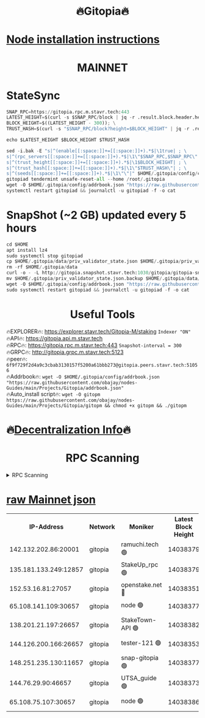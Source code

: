 <h1 align="center"> 🔥Gitopia🔥</h1>

[Node installation instructions](https://github.com/obajay/nodes-Guides/tree/main/Projects/Gitopia)
=

<h1 align="center"> MAINNET</h1>

# StateSync
```python
SNAP_RPC=https://gitopia.rpc.m.stavr.tech:443
LATEST_HEIGHT=$(curl -s $SNAP_RPC/block | jq -r .result.block.header.height); \
BLOCK_HEIGHT=$((LATEST_HEIGHT - 300)); \
TRUST_HASH=$(curl -s "$SNAP_RPC/block?height=$BLOCK_HEIGHT" | jq -r .result.block_id.hash)

echo $LATEST_HEIGHT $BLOCK_HEIGHT $TRUST_HASH

sed -i.bak -E "s|^(enable[[:space:]]+=[[:space:]]+).*$|\1true| ; \
s|^(rpc_servers[[:space:]]+=[[:space:]]+).*$|\1\"$SNAP_RPC,$SNAP_RPC\"| ; \
s|^(trust_height[[:space:]]+=[[:space:]]+).*$|\1$BLOCK_HEIGHT| ; \
s|^(trust_hash[[:space:]]+=[[:space:]]+).*$|\1\"$TRUST_HASH\"| ; \
s|^(seeds[[:space:]]+=[[:space:]]+).*$|\1\"\"|" $HOME/.gitopia/config/config.toml
gitopiad tendermint unsafe-reset-all --home /root/.gitopia
wget -O $HOME/.gitopia/config/addrbook.json "https://raw.githubusercontent.com/obajay/nodes-Guides/main/Projects/Gitopia/addrbook.json"
systemctl restart gitopiad && journalctl -u gitopiad -f -o cat
```
# SnapShot (~2 GB) updated every 5 hours
```python
cd $HOME
apt install lz4
sudo systemctl stop gitopiad
cp $HOME/.gitopia/data/priv_validator_state.json $HOME/.gitopia/priv_validator_state.json.backup
rm -rf $HOME/.gitopia/data
curl -o - -L http://gitopia.snapshot.stavr.tech:1030/gitopia/gitopia-snap.tar.lz4 | lz4 -c -d - | tar -x -C $HOME/.gitopia --strip-components 2
mv $HOME/.gitopia/priv_validator_state.json.backup $HOME/.gitopia/data/priv_validator_state.json
wget -O $HOME/.gitopia/config/addrbook.json "https://raw.githubusercontent.com/obajay/nodes-Guides/main/Projects/Gitopia/addrbook.json"
sudo systemctl restart gitopiad && journalctl -u gitopiad -f -o cat
```
 <h1 align="center"> Useful Tools</h1>

🔥EXPLORER🔥:      https://explorer.stavr.tech/Gitopia-M/staking  `Indexer "ON"` \
🔥API🔥: 			 		 https://gitopia.api.m.stavr.tech \
🔥RPC🔥:           https://gitopia.rpc.m.stavr.tech:443              `Snapshot-interval = 300` \
🔥GRPC🔥:          http://gitopia.grpc.m.stavr.tech:5123 \
🔥peer🔥:					 `6f9f729f2d4a9c3cbab3130157f5200a61bbb273@gitopia.peers.stavr.tech:51056` \
🔥Addrbook🔥:    ```wget -O $HOME/.gitopia/config/addrbook.json "https://raw.githubusercontent.com/obajay/nodes-Guides/main/Projects/Gitopia/addrbook.json"``` \
🔥Auto_install script🔥: ```wget -O gitopm https://raw.githubusercontent.com/obajay/nodes-Guides/main/Projects/Gitopia/gitopm && chmod +x gitopm && ./gitopm```

🔥[Decentralization Info](https://github.com/obajay/StateSync-snapshots/tree/main/Projects/Gitopia/Decentralization)🔥
=

<h1 align="center"> RPC Scanning</h1>

<details>
<summary>RPC Scanning</summary>

<h2 align="center"> We scan nodes in real time every 4 hours. And we provide the final result of RPC endpoints.
We cannot influence the operation of these nodes in any way. </h2>


```python
If Voting Power is higher than 0 --> then the Node is a validator of the network and may be subject to attack and be a potential threat to the chain.
```
```python
We marked such validators with a red symbol
```

</details>

[raw Mainnet json](https://rpc-check.gitopm.stavr.tech/gitopm/rpc-gitopm-result.json)
=

<table><tr><th>IP-Address</th><th>Network</th><th>Moniker</th><th>Latest Block Height</th><th>Earliest Block Height</th><th>Catching Up</th><th>Tx Index</th><th>Voting Power</th><th>Scan Time</th></tr><tr><td>142.132.202.86:20001</td><td>gitopia</td><td>ramuchi.tech 🟢</td><td>14038379</td><td>6548337</td><td>False</td><td>on</td><td>0</td><td>2024-02-18T22:31:19.948693781UTC</td></tr><tr><td>135.181.133.249:12857</td><td>gitopia</td><td>StakeUp_rpc 🟢</td><td>14038379</td><td>8010001</td><td>False</td><td>on</td><td>0</td><td>2024-02-18T22:31:20.344448262UTC</td></tr><tr><td>152.53.16.81:27057</td><td>gitopia</td><td>openstake.net 🔴</td><td>14038351</td><td>10455001</td><td>False</td><td>off</td><td>42809</td><td>2024-02-18T22:30:36.676247870UTC</td></tr><tr><td>65.108.141.109:30657</td><td>gitopia</td><td>node 🟢</td><td>14038377</td><td>12299845</td><td>False</td><td>on</td><td>0</td><td>2024-02-18T22:31:17.314192119UTC</td></tr><tr><td>138.201.21.197:26657</td><td>gitopia</td><td>StakeTown-API 🟢</td><td>14038382</td><td>12733501</td><td>False</td><td>on</td><td>0</td><td>2024-02-18T22:31:24.780170664UTC</td></tr><tr><td>144.126.200.166:26657</td><td>gitopia</td><td>tester-121 🟢</td><td>14038353</td><td>12832814</td><td>False</td><td>off</td><td>0</td><td>2024-02-18T22:30:39.030284526UTC</td></tr><tr><td>148.251.235.130:11657</td><td>gitopia</td><td>snap-gitopia 🟢</td><td>14038377</td><td>12908001</td><td>False</td><td>on</td><td>0</td><td>2024-02-18T22:31:17.581978808UTC</td></tr><tr><td>144.76.29.90:46657</td><td>gitopia</td><td>UTSA_guide 🟢</td><td>14038373</td><td>13035301</td><td>False</td><td>on</td><td>0</td><td>2024-02-18T22:31:10.736835730UTC</td></tr><tr><td>65.108.75.107:30657</td><td>gitopia</td><td>node 🟢</td><td>14038386</td><td>13189502</td><td>False</td><td>on</td><td>0</td><td>2024-02-18T22:31:31.300169113UTC</td></tr></table>
